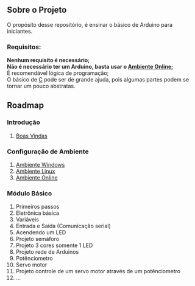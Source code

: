 
## Sobre o Projeto

O propósito desse repositório, é ensinar o básico de Arduino para iniciantes.

### Requisitos:  

**Nenhum requisito é necessário;**  
**Não é necessário ter um Arduino, basta usar o [Ambiente Online](/src/2-Ambiente/3-Ambiente-online.md);**  
É recomendável lógica de programação;  
O básico de [C](https://github.com/jpaulohe4rt/c4noobs) pode ser de grande ajuda, pois algumas partes podem se tornar um pouco abstratas.  


## Roadmap

### Introdução

1. [Boas Vindas](/src/1-Introducao/1-Boas-vindas.md)

### Configuração de Ambiente

1. [Ambiente Windows](/src/2-Ambiente/1-Ambiente-windows.md)
2. [Ambiente Linux](/src/2-Ambiente/2-Ambiente-linux.md)
3. [Ambiente Online](/src/2-Ambiente/3-Ambiente-online.md)

### Módulo Básico

01. Primeiros passos
02. Eletrônica básica
03. Variáveis
04. Entrada e Saída (Comunicação serial)
05. Acendendo um LED
06. Projeto semáforo
07. Projeto 3 cores somente 1 LED
08. Projeto rede de Arduinos
09. Potênciometro
10. Servo motor
11. Projeto controle de um servo motor através de um potênciometro
12. ...